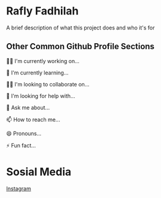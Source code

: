 
# Rafly Fadhilah

A brief description of what this project does and who it's for


## Other Common Github Profile Sections
👩‍💻 I'm currently working on...

🧠 I'm currently learning...

👯‍♀️ I'm looking to collaborate on...

🤔 I'm looking for help with...

💬 Ask me about...

📫 How to reach me...

😄 Pronouns...

⚡️ Fun fact...

# Sosial Media
[Instagram](https://www.instagram.com/fadhilahrafly/)
